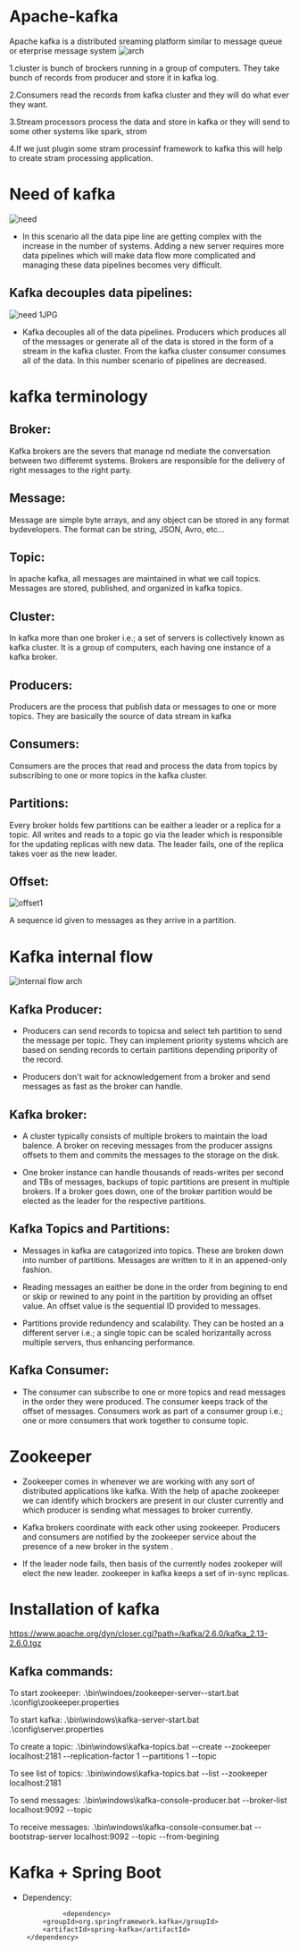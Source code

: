 # Apache-kafka
Apache kafka is a distributed sreaming platform similar to message queue or eterprise message system
![arch](https://user-images.githubusercontent.com/38941778/96096280-499d0f80-0eed-11eb-9aa3-104c97660d58.JPG)

1.cluster is bunch of brockers running in a group of computers. They take bunch of records from producer and store it in kafka log.

2.Consumers read the records from kafka cluster and they will do what ever they want. 

3.Stream processors process the data and store in kafka or they will send to some other systems like spark, strom

4.If we just plugin some stram processinf framework to kafka this will help to create stram processing application.

# Need of kafka

![need](https://user-images.githubusercontent.com/38941778/96377960-9cedb700-11a6-11eb-9ed4-b463e4dd7203.JPG)

* In this scenario all the data pipe line are getting complex with the increase in the number of systems. Adding a new server requires more data pipelines which will make data flow more complicated and managing these data pipelines becomes very difficult.

## Kafka decouples data pipelines:

![need 1JPG](https://user-images.githubusercontent.com/38941778/96378173-dffc5a00-11a7-11eb-8c1a-c5a159e3b561.JPG)

* Kafka decouples all of the data pipelines. Producers which produces all of the messages or generate all of the data is stored in the form of a stream in the kafka cluster. From the kafka cluster consumer consumes all of the data. In this number scenario of pipelines are decreased.

# kafka terminology
## Broker: 
Kafka brokers are the severs that manage nd mediate the conversation between two differemt systems. Brokers are responsible for the delivery of right messages to the right party.

## Message:
Message are simple byte arrays, and any object can be stored in any format bydevelopers. The format can be string, JSON, Avro, etc...

## Topic:
In apache kafka, all messages are maintained in what we call topics. Messages are stored, published, and organized in kafka topics.

## Cluster:
In kafka more than one broker i.e.; a set of servers is collectively known as kafka cluster. It is a group of computers, each having one instance of a kafka broker.

## Producers:
Producers are the process that publish data or messages to one or more topics. They are basically the source of data stream in kafka

## Consumers:
Consumers are the proces that read and process the data from topics by subscribing to one or more topics in the kafka cluster.

## Partitions:
Every broker holds few partitions can be eaither a leader or a replica for a topic. All writes and reads to a topic go via the leader which is responsible  for the updating replicas with new data. The leader fails, one of the replica takes  voer as the new leader.

## Offset:

![offset1](https://user-images.githubusercontent.com/38941778/96377592-336ca900-11a4-11eb-927a-0a85a5e871cb.JPG)

A sequence id given to messages as they arrive in a partition.

# Kafka internal flow

![internal flow arch](https://user-images.githubusercontent.com/38941778/96379108-dc1f0680-11ac-11eb-9444-fd5eeb69434a.png)

## Kafka Producer:
* Producers can send records to topicsa and select teh partition to send the message per topic. They can implement priority systems whcich are based on sending records to certain partitions depending pripority of the record.

* Producers don't wait for acknowledgement from a broker and send messages as fast as the broker can handle.

## Kafka broker:
* A cluster typically consists of multiple brokers to maintain the load balence. A broker on receving messages from the producer assigns offsets to them and commits the messages to the storage on the disk. 

* One broker instance can handle thousands of reads-writes per second and TBs of messages, backups of topic partitions are present in multiple brokers. If a broker goes down, one of the broker partition would be elected as the leader for the respective partitions.

## Kafka Topics and Partitions:
* Messages in kafka are catagorized into topics. These are broken down into number of partitions. Messages are written to it in an appened-only fashion.

* Reading messages an eaither be done in the order from begining to end or skip or rewined to any point in the partition by providing an offset value. An offset value is the sequential ID provided to messages. 

* Partitions provide redundency and scalability. They can be hosted an a different server i.e.; a single topic can be scaled horizantally across multiple servers, thus enhancing performance.

## Kafka Consumer:

* The consumer can subscribe to one or more topics and read messages in the order they were produced. The consumer keeps track of the offset of messages. Consumers work as part of a consumer group i.e.; one or more consumers that work together to consume topic.

# Zookeeper

* Zookeeper comes in whenever we are working with any sort of distributed applications like kafka. With the help of apache zookeeper we can identify which brockers are present in our cluster currently and which producer is sending what messages to broker currently.

* Kafka brokers coordinate with eack other using zookeeper. Producers and consumers are notified by the zookeeper service about the presence of a new broker in the system .

* If the leader node fails, then basis of the currently nodes zookeper will elect the new leader. zookeeper in kafka keeps a set of in-sync replicas.

# Installation of kafka 

https://www.apache.org/dyn/closer.cgi?path=/kafka/2.6.0/kafka_2.13-2.6.0.tgz

## Kafka commands:

 To start zookeeper: .\bin\windoes/zookeeper-server--start.bat .\config\zookeeper.properties

To start kafka: .\bin\windows\kafka-server-start.bat .\config\server.properties

To create a topic: .\bin\windows\kafka-topics.bat --create --zookeeper localhost:2181 --replication-factor 1 --partitions 1 --topic <topic name>
  
To see list of topics: .\bin\windows\kafka-topics.bat --list --zookeeper localhost:2181

To send messages: .\bin\windows\kafka-console-producer.bat --broker-list localhost:9092 --topic <topic name>

To receive messages: .\bin\windows\kafka-console-consumer.bat --bootstrap-server localhost:9092 --topic <topic name> --from-begining
 
 # Kafka + Spring Boot
 
 * Dependency:
  
                 <dependency>
			<groupId>org.springframework.kafka</groupId>
			<artifactId>spring-kafka</artifactId>
		</dependency>
